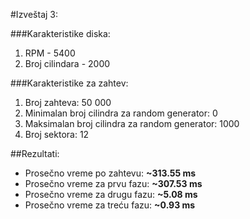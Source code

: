 #Izveštaj 3:

###Karakteristike diska:

1. RPM - 5400
2. Broj cilindara - 2000


###Karakteristike za zahtev:

1. Broj zahteva: 50 000
2. Minimalan broj cilindra za random generator: 0
3. Maksimalan broj cilindra za random generator: 1000
4. Broj sektora: 12


##Rezultati:

- Prosečno vreme po zahtevu: **~313.55 ms**
- Prosečno vreme za prvu fazu: **~307.53 ms**
- Prosečno vreme za drugu fazu: **~5.08 ms**
- Prosečno vreme za treću fazu: **~0.93 ms**